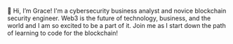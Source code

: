 👋 Hi, I’m Grace! 
I'm a cybersecurity business analyst and novice blockchain security engineer.
Web3 is the future of technology, business, and the world and I am so excited to be a part of it. 
Join me as I start down the path of learning to code for the blockchain! 
